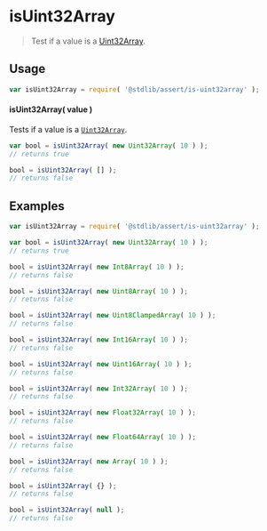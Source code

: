 # isUint32Array

> Test if a value is a [Uint32Array][uint32array].


<section class="usage">

## Usage

``` javascript
var isUint32Array = require( '@stdlib/assert/is-uint32array' );
```


#### isUint32Array( value )

Tests if a value is a [`Uint32Array`][uint32array].

``` javascript
var bool = isUint32Array( new Uint32Array( 10 ) );
// returns true

bool = isUint32Array( [] );
// returns false
```

</section>

<!-- /.usage -->


<section class="examples">

## Examples

``` javascript
var isUint32Array = require( '@stdlib/assert/is-uint32array' );

var bool = isUint32Array( new Uint32Array( 10 ) );
// returns true

bool = isUint32Array( new Int8Array( 10 ) );
// returns false

bool = isUint32Array( new Uint8Array( 10 ) );
// returns false

bool = isUint32Array( new Uint8ClampedArray( 10 ) );
// returns false

bool = isUint32Array( new Int16Array( 10 ) );
// returns false

bool = isUint32Array( new Uint16Array( 10 ) );
// returns false

bool = isUint32Array( new Int32Array( 10 ) );
// returns false

bool = isUint32Array( new Float32Array( 10 ) );
// returns false

bool = isUint32Array( new Float64Array( 10 ) );
// returns false

bool = isUint32Array( new Array( 10 ) );
// returns false

bool = isUint32Array( {} );
// returns false

bool = isUint32Array( null );
// returns false
```

</section>

<!-- /.examples -->


<section class="links">

[uint32array]: https://developer.mozilla.org/en-US/docs/Web/JavaScript/Reference/Global_Objects/Uint32Array

</section>

<!-- /.links -->
